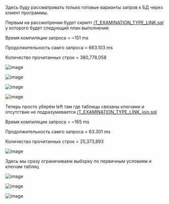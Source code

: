 Здесь буду рассматривать только готовые варианты запров к БД через клиент программы.

Первым на рассмотрении будет скрипт [/T_EXAMINATION_TYPE_LINK.sql](https://github.com/Artemedi/plan_work/blob/1c31352080cb22c86692ca61b5c2682dce7e1e0c/T_EXAMINATION_TYPE_LINK.sql) у которого будет следующий план выполнения:

Время компиляции запроса = ~151 ms

Продолжительность самго запроса = 663.103 ms

Количество прочитанных строк = 380,778,058

![image](https://github.com/Artemedi/plan_work/assets/99907367/ac71288e-bcc6-4f36-a5a0-24530b899ec5)

![image](https://github.com/Artemedi/plan_work/assets/99907367/aa494a58-aa5f-40f2-94c7-49f451eb2327)

![image](https://github.com/Artemedi/plan_work/assets/99907367/412e2464-5086-4bee-a9ae-716a73c16c77)

![image](https://github.com/Artemedi/plan_work/assets/99907367/0ea7a4c2-b662-44bd-8caf-695a1e450fe5)

Теперь просто уберём left там где таблицы связаны ключами и отсутствие не подразумевается [/T_EXAMINATION_TYPE_LINK_join.sql](https://github.com/Artemedi/plan_work/blob/1c31352080cb22c86692ca61b5c2682dce7e1e0c/T_EXAMINATION_TYPE_LINK_join.sql)

Время компиляции запроса = ~165 ms

Продолжительность самго запроса = 63.301 ms

Количество прочитанных строк = 25,373,893

![image](https://github.com/Artemedi/plan_work/assets/99907367/69e54231-1b09-4fa1-88d4-19699c659bf2)

Здесь мы сразу ограничиваем выборку по первичным условиям и ключам таблиц

![image](https://github.com/Artemedi/plan_work/assets/99907367/db5c98d3-4c1c-4186-b24a-8f83aa3766fb)

![image](https://github.com/Artemedi/plan_work/assets/99907367/ca4bf5eb-30b6-40a5-9eff-8b9e1ce57ffc)

![image](https://github.com/Artemedi/plan_work/assets/99907367/a660943e-87aa-40ad-be26-7028c1d3a358)
